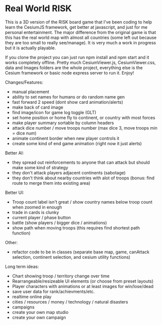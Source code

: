 # Real World RISK

This is a 3D version of the RISK board game that I've been coding to help learn the CesiumJS framework, get better at javascript, and just for me personal entertainment. The major difference from the original game is that this has the real world map with almost all countries (some left out because they are too small to really see/manage). It is very much a work in progress but it is actually playable.

If you clone the project you can just run npm install and npm start and it works completely offline. Pretty much CesiumViewer.js, CesiumViewer.css, data and Images folders are the whole project, everything else is the Cesium framework or basic node express server to run it. Enjoy!

Changes/Features:

- manual placement
- ability to set names for humans or do random name gen
- fast forward 2 speed (dont show card animation/alerts)
- make back of card image
- find image/icon for game log toggle (GLT)
- set home position or home fly to continent, or country with most forces
- make player summary sortable by column headers
- attack dice number / move troops number (max dice 3, move troops min = dice num)
- animate continent border when new player controls it
- create some kind of end game animation (right now it just alerts)

Better AI:

- they spread out reinforcements to anyone that can attack but should make some kind of strategy
- they don't attack players adjacent continents (sabotage)
- they don't think about nearby countries with alot of troops (bonus: find route to merge them into existing area)

Better UI:

- Troop count label isn't great / show country names below troop count when zoomed in enough
- trade in cards is clunky
- current player / phase button
- battle (show players / bigger dice / animations)
- show path when moving troops (this requires find shortest path function)

Other:

- refactor code to be in classes (separate base map, game, canAttack selection, continent selection, and cesium utility functions)

Long term ideas:

- Chart showing troop / territory change over time
- Rearrangeable/resizeable UI elements (or choose from preset layouts)
- Player characters with animations or at least images for win/lose/dead
- save user data for rank/achievments/etc.
- realtime online play
- cities / resources / money / technology / natural disasters
- campaigns
- create your own map studio
- create your own campaign
